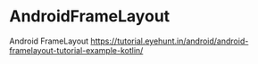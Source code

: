 # AndroidFrameLayout
Android FrameLayout
https://tutorial.eyehunt.in/android/android-framelayout-tutorial-example-kotlin/
